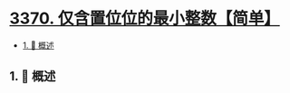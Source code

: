 # [3370. 仅含置位位的最小整数【简单】](https://github.com/tnotesjs/TNotes.leetcode/tree/main/notes/3370.%20%E4%BB%85%E5%90%AB%E7%BD%AE%E4%BD%8D%E4%BD%8D%E7%9A%84%E6%9C%80%E5%B0%8F%E6%95%B4%E6%95%B0%E3%80%90%E7%AE%80%E5%8D%95%E3%80%91)

<!-- region:toc -->

- [1. 📝 概述](#1--概述)

<!-- endregion:toc -->

## 1. 📝 概述
